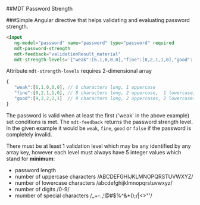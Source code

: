 ##MDT Password Strength

###Simple Angular directive that helps validating and evaluating password strength.

```html
<input 
   ng-model="password" name="password" type="password" required
   mdt-password-strength
   mdt-feedback="validationResult_material"
   mdt-strength-levels='{"weak":[6,1,0,0,0],"fine":[8,2,1,1,0],"good":[9,2,2,2,1]}'/>
```

Attribute `mdt-strength-levels` requires 2-dimensional array
```javascript
{
   "weak":[6,1,0,0,0], // 6 characters long, 1 uppercase
   "fine":[8,2,1,1,0], // 8 characters long, 2 uppercase,  1 lowercase,  1 digit
   "good":[9,2,2,2,1]  // 9 characters long, 2 uppercases, 2 lowercases, 2 digits, 1 special character
}
```
The password is valid when at least the first ('weak' in the above example) set conditions is met.
The `mdt-feedback` returns the password strength level. In the given example it 
would be `weak`, `fine`, `good` or `false` if the password is completely invalid.

There must be at least 1 validation level which may be any identified by any array key, however 
each level must always have 5 integer values which stand for **minimum**:
- password length
- number of uppercase characters /ABCDEFGHIJKLMNOPQRSTUVWXYZ/
- number of lowercase characters /abcdefghijklmnopqrstuvwxyz/
- number of digits /0-9/ 
- mumber of special characters /_+-.,!@#$%^&*();\/|<>"'/




                        
                        
                        
                        

